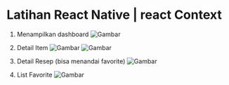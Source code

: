 # Latihan React Native | react Context


1. Menampilkan dashboard
![Gambar](https://github.com/ginbqs/latihanRN-4.Context/blob/main/1.jpeg)

2. Detail Item
![Gambar](https://github.com/ginbqs/latihanRN-4.Context/blob/main/2.jpeg)
![Gambar](https://github.com/ginbqs/latihanRN-4.Context/blob/main/3.jpeg)

3. Detail Resep (bisa menandai favorite)
![Gambar](https://github.com/ginbqs/latihanRN-4.Context/blob/main/4.jpeg)

4. List Favorite
![Gambar](https://github.com/ginbqs/latihanRN-4.Context/blob/main/5.jpeg)
